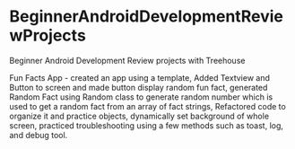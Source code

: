 # BeginnerAndroidDevelopmentReviewProjects
Beginner Android Development Review projects with Treehouse

Fun Facts App - created an app using a template, Added Textview and Button to screen and made button display random fun fact, generated Random Fact using Random class to generate random number which is used to get a random fact from an array of fact strings, Refactored code to organize it and practice objects, dynamically set background of whole screen, practiced troubleshooting using a few methods such as toast, log, and debug tool.

